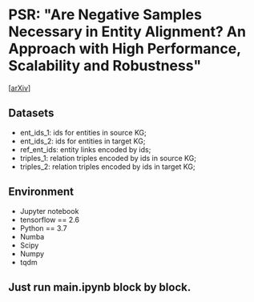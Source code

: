 # PSR: "Are Negative Samples Necessary in Entity Alignment? An Approach with High Performance, Scalability and Robustness" 
[[arXiv](https://arxiv.org/pdf/2108.05278.pdf)] 

## Datasets

* ent_ids_1: ids for entities in source KG;
* ent_ids_2: ids for entities in target KG;
* ref_ent_ids: entity links encoded by ids;
* triples_1: relation triples encoded by ids in source KG;
* triples_2: relation triples encoded by ids in target KG;

## Environment

* Jupyter notebook
* tensorflow == 2.6
* Python == 3.7
* Numba
* Scipy
* Numpy
* tqdm

## Just run main.ipynb block by block.